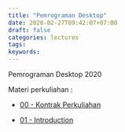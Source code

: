 ```yaml
---
title: "Pemrograman Desktop"
date: 2020-02-27T09:42:07+07:00
draft: false
categories: lectures
tags:
keywords:
---
```



Pemrograman Desktop 2020
<!--more-->
Materi perkuliahan :

- [00 - Kontrak Perkuliahan](../../files/deskpro/2020/00-kontrak_deskpro.pdf)

- [01 - Introduction](../../files/deskpro/2020/01-intro_deskpro.pdf)
